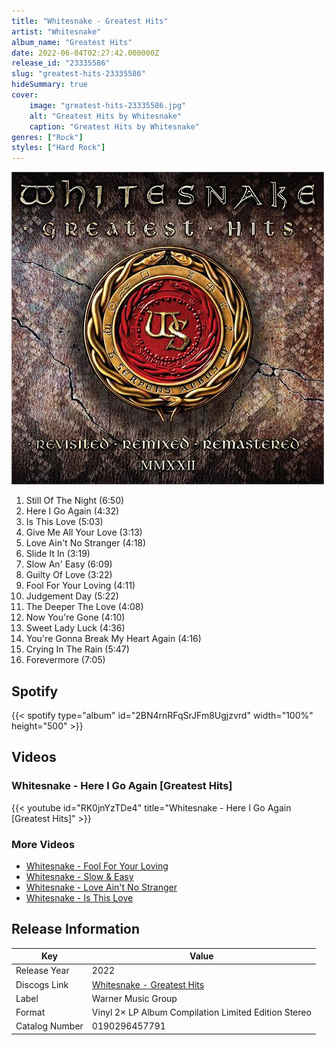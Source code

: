 ```yaml
---
title: "Whitesnake - Greatest Hits"
artist: "Whitesnake"
album_name: "Greatest Hits"
date: 2022-06-04T02:27:42.000000Z
release_id: "23335586"
slug: "greatest-hits-23335586"
hideSummary: true
cover:
    image: "greatest-hits-23335586.jpg"
    alt: "Greatest Hits by Whitesnake"
    caption: "Greatest Hits by Whitesnake"
genres: ["Rock"]
styles: ["Hard Rock"]
---
```


![Greatest Hits by Whitesnake](greatest-hits-23335586.jpg)

<!-- section break -->

1. Still Of The Night (6:50)
2. Here I Go Again (4:32)
3. Is This Love (5:03)
4. Give Me All Your Love (3:13)
5. Love Ain't No Stranger (4:18)
6. Slide It In (3:19)
7. Slow An' Easy (6:09)
8. Guilty Of Love (3:22)
9. Fool For Your Loving (4:11)
10. Judgement Day (5:22)
11. The Deeper The Love (4:08)
12. Now You're Gone (4:10)
13. Sweet Lady Luck (4:36)
14. You're Gonna Break My Heart Again (4:16)
15. Crying In The Rain (5:47)
16. Forevermore (7:05)

<!-- section break -->


## Spotify
{{< spotify type="album" id="2BN4rnRFqSrJFm8Ugjzvrd" width="100%" height="500" >}}



## Videos
### Whitesnake - Here I Go Again [Greatest Hits]
{{< youtube id="RK0jnYzTDe4" title="Whitesnake - Here I Go Again [Greatest Hits]" >}}<br>

### More Videos

- [Whitesnake - Fool For Your Loving](https://www.youtube.com/watch?v=8Tp0K9YiTPE)
- [Whitesnake - Slow & Easy](https://www.youtube.com/watch?v=1qqAtPV-kgs)
- [Whitesnake - Love Ain't No Stranger](https://www.youtube.com/watch?v=unHzLEA6gvI)
- [Whitesnake - Is This Love](https://www.youtube.com/watch?v=Lx15RANQiKM)


## Release Information
|  Key           | Value                                                |
| ---------------| ---------------------------------------------------- |
| Release Year   | 2022                                   |
| Discogs Link   | [Whitesnake - Greatest Hits](https://www.discogs.com/release/23335586-Whitesnake-Greatest-Hits) |
| Label          | Warner Music Group |
| Format         | Vinyl 2× LP Album Compilation Limited Edition Stereo |
| Catalog Number | 0190296457791 |
